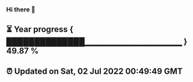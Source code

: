 ### Hi there 👋
⏳ Year progress { ██████████████▁▁▁▁▁▁▁▁▁▁▁▁▁▁▁▁ } 49.87 %
---
⏰ Updated on Sat, 02 Jul 2022 00:49:49 GMT
---

